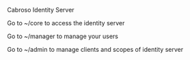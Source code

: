 Cabroso Identity Server

Go to ~/core to access the identity server

Go to ~/manager to manage your users

Go to ~/admin to manage clients and scopes of identity server
